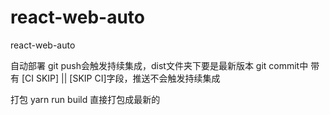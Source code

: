 # react-web-auto
react-web-auto


自动部署
git push会触发持续集成，dist文件夹下要是最新版本
git commit中 带有 [CI SKIP] || [SKIP CI]字段，推送不会触发持续集成

打包
yarn run build 直接打包成最新的